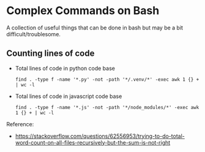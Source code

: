 # Complex Commands on Bash

A collection of useful things that can be done in bash but may be a bit
difficult/troublesome.

## Counting lines of code

* Total lines of code in python code base
    ```
    find . -type f -name '*.py' -not -path '*/.venv/*' -exec awk 1 {} + | wc -l
    ```

* Total lines of code in javascript code base
    ```
    find . -type f -name '*.js' -not -path '*/node_modules/*' -exec awk 1 {} + | wc -l
    ```

Reference:

* https://stackoverflow.com/questions/62556953/trying-to-do-total-word-count-on-all-files-recursively-but-the-sum-is-not-right